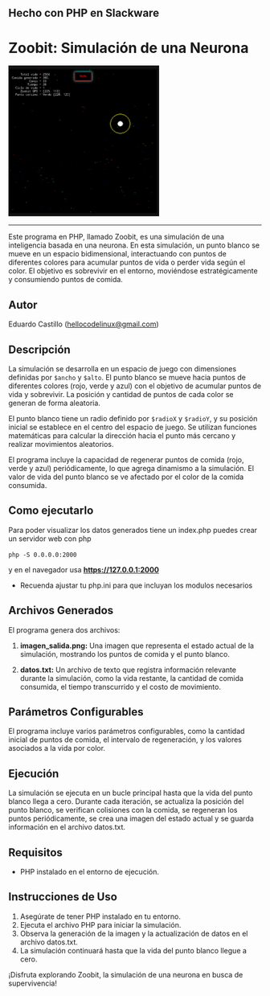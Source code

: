 
## Hecho con PHP en Slackware

# Zoobit: Simulación de una Neurona

<img src="https://raw.githubusercontent.com/lu9dce/lu9dce.github.io/main/img/zoobit.png" width="300" height="300">
<hr>

Este programa en PHP, llamado Zoobit, es una simulación de una inteligencia basada en una neurona. En esta simulación, un punto blanco se mueve en un espacio bidimensional, interactuando con puntos de diferentes colores para acumular puntos de vida o perder vida según el color. El objetivo es sobrevivir en el entorno, moviéndose estratégicamente y consumiendo puntos de comida.

## Autor

Eduardo Castillo ([hellocodelinux@gmail.com](mailto:hellocodelinux@gmail.com))

## Descripción

La simulación se desarrolla en un espacio de juego con dimensiones definidas por `$ancho` y `$alto`. El punto blanco se mueve hacia puntos de diferentes colores (rojo, verde y azul) con el objetivo de acumular puntos de vida y sobrevivir. La posición y cantidad de puntos de cada color se generan de forma aleatoria.

El punto blanco tiene un radio definido por `$radioX` y `$radioY`, y su posición inicial se establece en el centro del espacio de juego. Se utilizan funciones matemáticas para calcular la dirección hacia el punto más cercano y realizar movimientos aleatorios.

El programa incluye la capacidad de regenerar puntos de comida (rojo, verde y azul) periódicamente, lo que agrega dinamismo a la simulación. El valor de vida del punto blanco se ve afectado por el color de la comida consumida.

## Como ejecutarlo

Para poder visualizar los datos generados tiene un index.php puedes crear un servidor web con php

```php -S 0.0.0.0:2000```

y en el navegador usa **https://127.0.0.1:2000**

* Recuenda ajustar tu php.ini para que incluyan los modulos necesarios

## Archivos Generados

El programa genera dos archivos:

1. **imagen_salida.png:** Una imagen que representa el estado actual de la simulación, mostrando los puntos de comida y el punto blanco.

2. **datos.txt:** Un archivo de texto que registra información relevante durante la simulación, como la vida restante, la cantidad de comida consumida, el tiempo transcurrido y el costo de movimiento.

## Parámetros Configurables

El programa incluye varios parámetros configurables, como la cantidad inicial de puntos de comida, el intervalo de regeneración, y los valores asociados a la vida por color.

## Ejecución

La simulación se ejecuta en un bucle principal hasta que la vida del punto blanco llega a cero. Durante cada iteración, se actualiza la posición del punto blanco, se verifican colisiones con la comida, se regeneran los puntos periódicamente, se crea una imagen del estado actual y se guarda información en el archivo datos.txt.

## Requisitos

- PHP instalado en el entorno de ejecución.

## Instrucciones de Uso

1. Asegúrate de tener PHP instalado en tu entorno.
2. Ejecuta el archivo PHP para iniciar la simulación.
3. Observa la generación de la imagen y la actualización de datos en el archivo datos.txt.
4. La simulación continuará hasta que la vida del punto blanco llegue a cero.

¡Disfruta explorando Zoobit, la simulación de una neurona en busca de supervivencia!